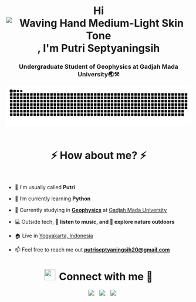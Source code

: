 <h1 align="center">Hi <img src="https://raw.githubusercontent.com/Tarikul-Islam-Anik/Animated-Fluent-Emojis/master/Emojis/Hand%20gestures/Waving%20Hand%20Medium-Light%20Skin%20Tone.png" alt="Waving Hand Medium-Light Skin Tone" width="25" height="25" />, I'm Putri Septyaningsih</h1>
<h3 align="center">Undergraduate Student of Geophysics at Gadjah Mada University🌏⚒</h3>

<!--- snake -->
<div align="center">
  <img  src="https://github.com/1999AZZAR/1999AZZAR/blob/main/resources/img/grid-snake.svg"
       alt="snake" /></a>
</div>

<br>
<h1 align="center">⚡️ How about me? ⚡️</h1>
<br>

</h3>
 <!--Intro start-->
 
- 💬 I'm usually called **Putri**
 
- 🌱 I’m currently learning **Python**

- 📝 Currently studying in [**Geophysics**](https://geofisika.ugm.ac.id) at [Gadjah Mada University](https://ugm.ac.id)

- 💻 Outside tech, 🎵 **listen to music, and 🌴 explore nature outdoors**

- 🏠 Live in [Yogyakarta, Indonesia](https://goo.gl/maps/cBKbd1qav24TDHPQ6)

- 📫 Feel free to reach me out **putriseptyaningsih20@gmail.com**
<!--Intro end-->


<h1 align="center" > <img src="https://media.giphy.com/media/iY8CRBdQXODJSCERIr/giphy.gif" width="30" height="30" style="margin-right: 10px;">Connect with me 🤝 </h1>

<p align="center">

 <div align="center"  class="icons-social" style="margin-left: 10px;">
        <a style="margin-left: 10px;"  target="_blank" href="https://www.linkedin.com/in/putri-septyaningsih-890524246/">
			<img src="https://img.icons8.com/doodle/40/000000/linkedin--v2.png"></a>
			<a style="margin-left: 10px;" target="_blank" href="https://instagram.com/putrissep_">
			<img src="https://img.icons8.com/doodle/40/000000/instagram-new--v2.png"></a>
			<a style="margin-left: 10px;" target="_blank" href="https://twitter.com/cimcimorymatcha">
			<img src="https://img.icons8.com/doodle/1x/twitter-squared--v2.png" ></a>
      </div>

</p>  
